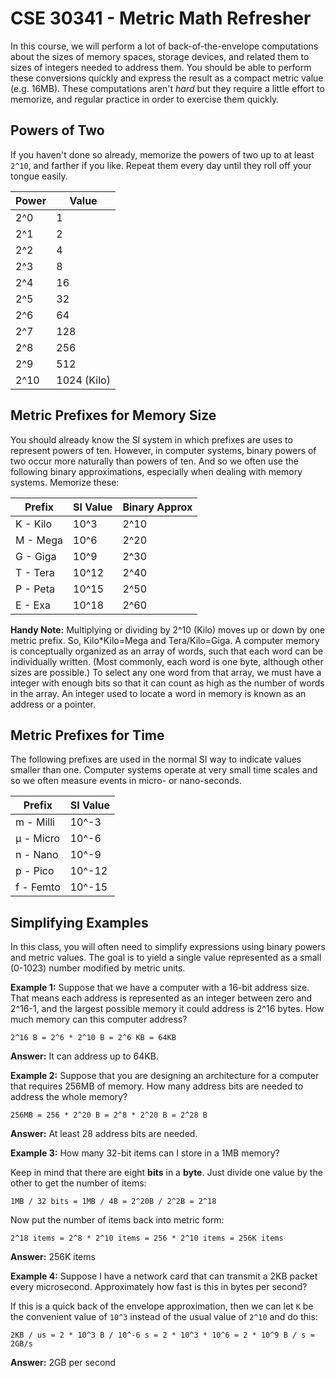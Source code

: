 # CSE 30341 - Metric Math Refresher

In this course, we will perform a lot of back-of-the-envelope computations about the sizes of memory spaces, storage devices, and related them to sizes of integers needed to address them. You should be able to perform these conversions quickly and express the result as a compact metric value (e.g. 16MB).  These computations aren't *hard* but they require a little effort to memorize, and regular practice in order to exercise them quickly.

## Powers of Two

If you haven't done so already, memorize the powers of two up to at least `2^10`, and farther if you like. Repeat them every day until they roll off your tongue easily.  

| Power | Value |
|-------|-------|
| 2^0  | 1 |
| 2^1  | 2 |
| 2^2  | 4 |
| 2^3  | 8 |
| 2^4  | 16 |
| 2^5  | 32 |
| 2^6  | 64 |
| 2^7  | 128 |
| 2^8  | 256 |
| 2^9  | 512 |
| 2^10 | 1024 (Kilo)

## Metric Prefixes for Memory Size

You should already know the SI system in which prefixes are uses to represent powers of ten.  However, in computer systems,
binary powers of two occur more naturally than powers of ten.  And so we often use the following binary approximations,
especially when dealing with memory systems.  Memorize these:

| Prefix | SI Value | Binary Approx |
|--------|----------|---------------|
| K - Kilo   | 10^3     | 2^10          |
| M - Mega   | 10^6     | 2^20          |
| G - Giga   | 10^9     | 2^30          |
| T - Tera   | 10^12    | 2^40          |
| P - Peta   | 10^15    | 2^50          |
| E - Exa    | 10^18    | 2^60          |

**Handy Note:** Multiplying or dividing by 2^10 (Kilo) moves up or down by one metric prefix. So, Kilo*Kilo=Mega and Tera/Kilo=Giga.
A computer memory is conceptually organized as an array of words, such that each word can be individually written. (Most commonly, each word is one byte, although other sizes are possible.) To select any one word from that array, we must have a integer with enough bits so that it can count as high as the number of words in the array. An integer used to locate a word in memory is known as an address or a pointer.

## Metric Prefixes for Time

The following prefixes are used in the normal SI way to indicate values smaller than one.
Computer systems operate at very small time scales and so we often measure events in micro- or nano-seconds.

| Prefix    | SI Value |
|-----------|----------|
| m - Milli | 10^-3    |
| μ - Micro | 10^-6    |
| n - Nano  | 10^-9    |
| p - Pico  | 10^-12   |
| f - Femto | 10^-15   |

## Simplifying Examples

In this class, you will often need to simplify expressions using binary
powers and metric values.  The goal is to yield a single value represented
as a small (0-1023) number modified by metric units.

**Example 1:** Suppose that we have a computer with a 16-bit address size. That means each address is represented as an integer between zero and 2^16-1, and the largest possible memory it could address is 2^16 bytes. How much memory can this computer address?

```
2^16 B = 2^6 * 2^10 B = 2^6 KB = 64KB
```

**Answer:** It can address up to 64KB.

**Example 2:** Suppose that you are designing an architecture for a computer that requires 256MB of memory. How many address bits are needed to address the whole memory?

```
256MB = 256 * 2^20 B = 2^8 * 2^20 B = 2^28 B
```

**Answer:** At least 28 address bits are needed.

**Example 3:** How many 32-bit items can I store in a 1MB memory?

Keep in mind that there are eight **bits** in a **byte**.
Just divide one value by the other to get the number of items:

```
1MB / 32 bits = 1MB / 4B = 2^20B / 2^2B = 2^18
```

Now put the number of items back into metric form:

```
2^18 items = 2^8 * 2^10 items = 256 * 2^10 items = 256K items
```

**Answer:** 256K items

**Example 4:** Suppose I have a network card that can transmit a 2KB packet every microsecond.  Approximately how fast is this in bytes per second?

If this is a quick back of the envelope approximation, then we can let `K` be the convenient value of `10^3` instead of the usual
value of `2^10` and do this:

```
2KB / us = 2 * 10^3 B / 10^-6 s = 2 * 10^3 * 10^6 = 2 * 10^9 B / s = 2GB/s
```

**Answer:** 2GB per second
